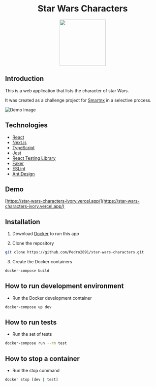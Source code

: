 <h1 align="center">Star Wars Characters</h1>

<p align="center">
    <img width="150" src="./public/logo.png">
</p>

## Introduction

This is a web application that lists the character of star Wars.

It was created as a challenge project for [Smartnx](https://www.smartnx.com/) in a selective process.

![Demo Image](./public/demo.png)


## Technologies

- [React](https://reactjs.org/)
- [Next.js](https://nextjs.org/)
- [TypeScript](https://www.typescriptlang.org/)
- [Jest](https://jestjs.io/)
- [React Testing Library](https://testing-library.com/docs/react-testing-library/intro/)
- [Faker](https://fakerjs.dev/)
- [ESLint](https://eslint.org/)
- [Ant Design](https://ant.design/)

## Demo

[https://star-wars-characters-ivory.vercel.app/](https://star-wars-characters-ivory.vercel.app/)

## Installation

1. Download [Docker](https://www.docker.com/products/docker-desktop/) to run this app

2. Clone the repository
```bash
git clone https://github.com/Pedro2091/star-wars-characters.git
```
3. Create the Docker containers
```bash
docker-compose build 
```

## How to run development environment 

- Run the Docker development container
```bash
docker-compose up dev
```

## How to run tests 

- Run the set of tests
```bash
docker-compose run --rm test
```

## How to stop a container

- Run the stop command
```bash
docker stop [dev | test]
```
